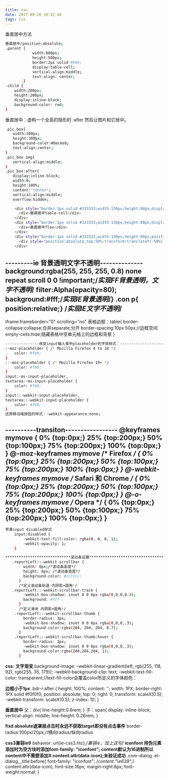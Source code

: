```yaml
---
title: css
date: 2017-09-26 10:42:46
tags: Css
---
```


垂直居中方法
```bash
垂直居中/position:absolute;
.parent {
            width:800px;
            height:500px;
            border:2px solid #000;
            display:table-cell;
            vertical-align:middle;
            text-align: center;
        }
.child {
    width:200px;
    height:200px;
    display:inline-block;
    background-color: red;
}
```
垂直居中：虚构一个全高的隐形的 :after 然后让图片和它居中。
```bash
.pic_box{
　　width:300px;
　　height:300px;
　　background-color:#beceeb;
　　text-align:center;
}
.pic_box img{
　　vertical-align:middle;
}
.pic_box:after{
　　display:inline-block;
　　width:0;
　　height:100%;
　　content:"center";
　　vertical-align:middle;
　　overflow:hidden;

```

```bash
    <div style="border:1px solid #333333;width:130px;height:80px;display:table-cell;vertical-align:middle;">
      <div>垂直居中table-cell</div>
    </div>
    <div style="border:1px solid #333333;width:130px;height:80px;display:flex;align-items:center;">
      <div>垂直居中flex</div>
    </div>
    <div style="border:1px solid #333333;width:130px;height:80px;position:relative;">
      <div style="position:absolute;top:50%;transform:translateY(-50%);">垂直居中translateY(-50%)</div>
    </div>
```
---------ie 背景透明文字不透明--------------
background:rgba(255, 255, 255, 0.8) none repeat scroll 0 0 !important;/*实现FF背景透明，文字不透明*/
filter:Alpha(opacity=80); background:#fff;/*实现IE背景透明*/}
.con p{ position:relative;}
/*实现IE文字不透明*/
---------------------------------------------

iframe:frameborder="0" scrolling="no" 
表格边框：table{
	          border-collapse:collapse;合并separate;分开
	          border-spacing:10px 50px;//边框空间
	          empty-cells:hide;隐藏表格中空单元格上的边框和背景
          }

```bash
---------------改变input输入框中placeholder的字体样式：--------------------
:-moz-placeholder { /* Mozilla Firefox 4 to 18 */
    color: #f00;  
}
::-moz-placeholder { /* Mozilla Firefox 19+ */
    color: #f00;
}
input:-ms-input-placeholder,
textarea:-ms-input-placeholder {
    color: #f00;
}
input::-webkit-input-placeholder,
textarea::-webkit-input-placeholder {
    color: #f00;
}
还原移动端按钮的样式：-webkit-appearance:none;
```

----------transiton-----------------
@keyframes mymove
{
0%   {top:0px;}
25%  {top:200px;}
50%  {top:100px;}
75%  {top:200px;}
100% {top:0px;}
}
@-moz-keyframes mymove /* Firefox */
{
0%   {top:0px;}
25%  {top:200px;}
50%  {top:100px;}
75%  {top:200px;}
100% {top:0px;}
}
@-webkit-keyframes mymove /* Safari 和 Chrome */
{
0%   {top:0px;}
25%  {top:200px;}
50%  {top:100px;}
75%  {top:200px;}
100% {top:0px;}
}
@-o-keyframes mymove /* Opera */
{
0%   {top:0px;}
25%  {top:200px;}
50%  {top:100px;}
75%  {top:200px;}
100% {top:0px;}
}
-----------------
```bash
苹果input disabled样式
	input:disabled {
		-webkit-text-fill-color: rgba(0, 0, 0, 1);
		-webkit-opacity: 1;
	}
```	

```bash
*****************************滚动条设置***********************************
   .reportLeft::-webkit-scrollbar {  
        width: 8px;/*滚动条高度*/  
        height: 8px; /*滚动条宽度*/ 
        background-color: #cccccc;  
      }  
      /*定义滚动条轨道 内阴影+圆角*/  
   .reportLeft::-webkit-scrollbar-track {  
        -webkit-box-shadow: inset 0 0 6px rgba(0,0,0,0.3);  
        background: #fff ;  
      }  
      /*定义滑块 内阴影+圆角*/  
    .reportLeft::-webkit-scrollbar-thumb {  
        border-radius: 3px;  
        -webkit-box-shadow: inset 0 0 6px rgba(0,0,0,.3);  
        background-color:rgba(204, 204, 204, 0.7);  
      }  
    .reportLeft::-webkit-scrollbar-thumb:hover {  
        border-radius: 3px;  
        -webkit-box-shadow: inset 0 0 6px rgba(0,0,0,.3);  
        background-color:rgba(204,204,204, 1);  
      }
```
**css:**
**文字渐变**
    background-image: -webkit-linear-gradient(left, rgb(255, 118, 92), rgb(255, 35, 179));
    -webkit-background-clip: text;
    -webkit-text-fill-color: transparent;//text-fill-color会覆盖color所定义的字体颜色：

**边框小于1px**
.bdr-r:after {
    height: 100%;
    content: '';
    width: 1PX;
    border-right: 1PX solid #f0f0f0;
    position: absolute;
    top: 0;
    right: 0;
    transform: scaleX(0.5);
    -webkit-transform: scaleX(0.5);
    z-index: 10;
}

**垂直居中**
父：div{
  line-height:0.6rem;
}
子：span{
display: inline-block;
    vertical-align: middle;
    line-height: 0.26rem;
}

**fixd absolute遮罩层点击时永远不获取target即没有点击事件**
border-radius:100px/20px;//横向radius/纵向radius


**css3兼容ie9**
behavior: url(ie-css3.htc);/*兼容ie，加上这句*/
**iconfont 用伪元素添加时为空方块时添加font-family: "iconfont";
           content默认为16进制所以content中不需要添加X
           content:attr(data-icon);未验证成功**
 .com-dialog .el-dialog__title:before{
    font-family: "iconfont";
    /*content:"\e639";*/
    content:attr(data-icon);
    font-size:16px;
    margin-right:8px;
    font-weight:normal;
  }